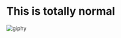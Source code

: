 # This is totally normal

![giphy](https://github.com/bwaklog/git-workshop-2023/assets/91192289/1232d6c6-0e72-4b6a-8efb-44383f0af30b)
